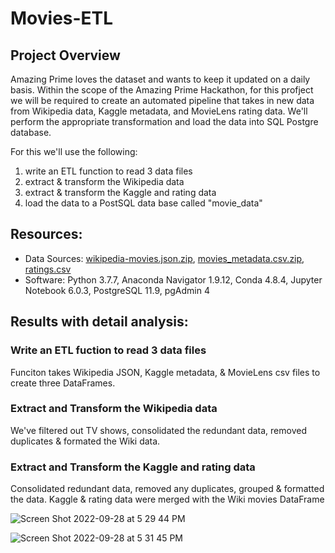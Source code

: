 # Movies-ETL

## Project Overview

Amazing Prime loves the dataset and wants to keep it updated on a daily basis. Within the scope of the Amazing Prime Hackathon, for this profject we will be required to create an automated pipeline that takes in new data from Wikipedia data, Kaggle metadata, and MovieLens rating data. We'll perform the appropriate transformation and load the data into SQL Postgre database.

For this we'll use the following:

1. write an ETL function to read 3 data files
2. extract & transform the Wikipedia data
3. extract & transform the Kaggle and rating data
4. load the data to a PostSQL data base called "movie_data"

## Resources:
- Data Sources: [wikipedia-movies.json.zip](https://github.com/jbailey2705/Movies-ETL/files/9668534/wikipedia-movies.json.zip), [movies_metadata.csv.zip](https://github.com/jbailey2705/Movies-ETL/files/9668536/movies_metadata.csv.zip), [ratings.csv](https://github.com/jbailey2705/Movies-ETL/files/9668631/ratings.csv)
- Software: Python 3.7.7, Anaconda Navigator 1.9.12, Conda 4.8.4, Jupyter Notebook 6.0.3, PostgreSQL 11.9, pgAdmin 4

## Results with detail analysis:

### Write an ETL fuction to read 3 data files
Funciton takes Wikipedia JSON, Kaggle metadata, & MovieLens csv files to create three DataFrames.

### Extract and Transform the Wikipedia data
We've filtered out TV shows, consolidated the redundant data, removed duplicates & formated the Wiki data.

### Extract and Transform the Kaggle and rating data
Consolidated redundant data, removed any duplicates, grouped & formatted the data. Kaggle & rating data were merged with the Wiki movies DataFrame

![Screen Shot 2022-09-28 at 5 29 44 PM](https://user-images.githubusercontent.com/109354592/192899939-0198476a-ee9d-4e41-82c4-cc64b384c179.png)

![Screen Shot 2022-09-28 at 5 31 45 PM](https://user-images.githubusercontent.com/109354592/192900145-a9302691-8d86-4631-8234-fdfb06f1cb80.png)



